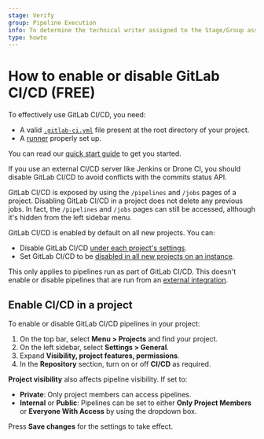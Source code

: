 ```yaml
---
stage: Verify
group: Pipeline Execution
info: To determine the technical writer assigned to the Stage/Group associated with this page, see https://about.gitlab.com/handbook/engineering/ux/technical-writing/#assignments
type: howto
---
```


# How to enable or disable GitLab CI/CD **(FREE)**

To effectively use GitLab CI/CD, you need:

- A valid [`.gitlab-ci.yml`](yaml/index.md) file present at the root directory
  of your project.
- A [runner](runners/index.md) properly set up.

You can read our [quick start guide](quick_start/index.md) to get you started.

If you use an external CI/CD server like Jenkins or Drone CI, you should
disable GitLab CI/CD to avoid conflicts with the commits status
API.

GitLab CI/CD is exposed by using the `/pipelines` and `/jobs` pages of a project.
Disabling GitLab CI/CD in a project does not delete any previous jobs.
In fact, the `/pipelines` and `/jobs` pages can still be accessed, although
it's hidden from the left sidebar menu.

GitLab CI/CD is enabled by default on all new projects. You can:

- Disable GitLab CI/CD [under each project's settings](#enable-cicd-in-a-project).
- Set GitLab CI/CD to be [disabled in all new projects on an instance](../administration/cicd.md).

This only applies to pipelines run as part of GitLab CI/CD. This doesn't enable or disable
pipelines that are run from an [external integration](../user/project/integrations/overview.md#integrations-listing).

## Enable CI/CD in a project

To enable or disable GitLab CI/CD pipelines in your project:

1. On the top bar, select **Menu > Projects** and find your project.
1. On the left sidebar, select **Settings > General**.
1. Expand **Visibility, project features, permissions**.
1. In the **Repository** section, turn on or off **CI/CD** as required.

**Project visibility** also affects pipeline visibility. If set to:

- **Private**: Only project members can access pipelines.
- **Internal** or **Public**: Pipelines can be set to either **Only Project Members**
  or **Everyone With Access** by using the dropdown box.

Press **Save changes** for the settings to take effect.

<!-- ## Troubleshooting

Include any troubleshooting steps that you can foresee. If you know beforehand what issues
one might have when setting this up, or when something is changed, or on upgrading, it's
important to describe those, too. Think of things that may go wrong and include them here.
This is important to minimize requests for support, and to avoid doc comments with
questions that you know someone might ask.

Each scenario can be a third-level heading, e.g. `### Getting error message X`.
If you have none to add when creating a doc, leave this section in place
but commented out to help encourage others to add to it in the future. -->
